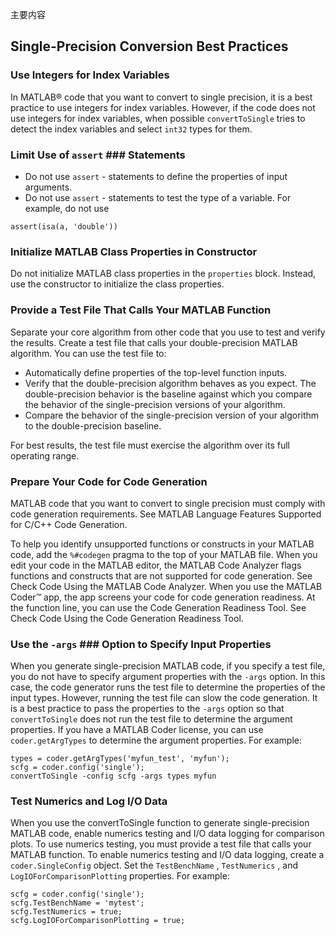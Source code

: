 主要内容

## Single-Precision Conversion Best Practices

### Use Integers for Index Variables

In MATLAB® code that you want to convert to single precision,
it is a best practice to use integers for index variables. However,
if the code does not use integers for index variables, when possible `convertToSingle` tries to detect
the index variables and select `int32` types for
them.

### Limit Use of `assert` ### Statements

- Do not use `assert` - statements
to define the properties of input arguments.
- Do not use `assert` - statements
to test the type of a variable. For example, do not use

```
assert(isa(a, 'double'))
```



### Initialize MATLAB Class Properties in Constructor

Do not initialize MATLAB class properties in the `properties` block.
Instead, use the constructor to initialize the class properties.

### Provide a Test File That Calls Your MATLAB Function

Separate your core algorithm from other code that you use to
test and verify the results. Create a test file that calls your double-precision MATLAB algorithm.
You can use the test file to:

- Automatically define properties of the top-level function
inputs.
- Verify that the double-precision algorithm behaves
as you expect. The double-precision behavior is the baseline against
which you compare the behavior of the single-precision versions of
your algorithm.
- Compare the behavior of the single-precision version
of your algorithm to the double-precision baseline.

For best results, the test file must exercise the algorithm
over its full operating range.

### Prepare Your Code for Code Generation

MATLAB code that you want to convert to single precision
must comply with code generation requirements. See MATLAB Language Features Supported for C/C++ Code Generation.

To help you identify unsupported functions or constructs in
your MATLAB code, add the `%#codegen` pragma
to the top of your MATLAB file. When you edit your code in the MATLAB editor,
the MATLAB Code Analyzer flags functions and constructs that
are not supported for code generation. See Check Code Using the MATLAB Code Analyzer. When you use the MATLAB
            Coder™ app,
the app screens your code for code generation readiness. At the function
line, you can use the Code Generation Readiness Tool. See Check Code Using the Code Generation Readiness Tool.

### Use the `-args` ### Option to Specify Input Properties

When you generate single-precision MATLAB code, if you
specify a test file, you do not have to specify argument properties
with the `-args` option. In this case, the code generator
runs the test file to determine the properties of the input types.
However, running the test file can slow the code generation. It is
a best practice to pass the properties to the `-args` option
so that `convertToSingle` does not run the test
file to determine the argument properties. If you have a MATLAB
            Coder license,
you can use `coder.getArgTypes` to determine the
argument properties. For example:

```
types = coder.getArgTypes('myfun_test', 'myfun');
scfg = coder.config('single');
convertToSingle -config scfg -args types myfun
```

### Test Numerics and Log I/O Data

When you use the convertToSingle function to
generate single-precision MATLAB code, enable numerics testing
and I/O data logging for comparison plots. To use numerics testing,
you must provide a test file that calls your MATLAB function.
To enable numerics testing and I/O data logging, create a `coder.SingleConfig` object.
Set the `TestBenchName` , `TestNumerics` ,
and `LogIOForComparisonPlotting` properties. For
example:

```
scfg = coder.config('single');
scfg.TestBenchName = 'mytest';
scfg.TestNumerics = true;
scfg.LogIOForComparisonPlotting = true;
```
